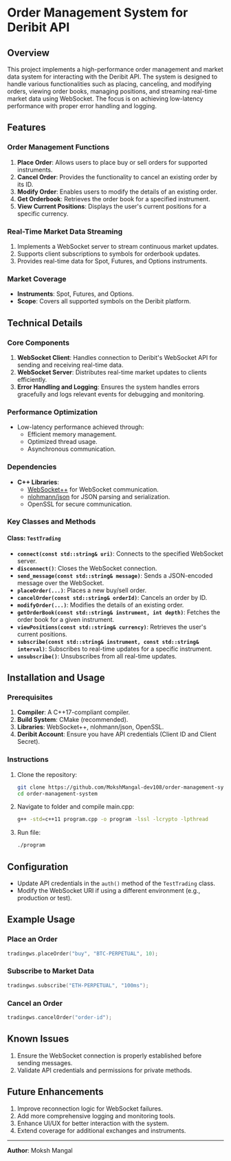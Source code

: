 # Order Management System for Deribit API

## Overview
This project implements a high-performance order management and market data system for interacting with the Deribit API. The system is designed to handle various functionalities such as placing, canceling, and modifying orders, viewing order books, managing positions, and streaming real-time market data using WebSocket. The focus is on achieving low-latency performance with proper error handling and logging.

## Features
### Order Management Functions
1. **Place Order**: Allows users to place buy or sell orders for supported instruments.
2. **Cancel Order**: Provides the functionality to cancel an existing order by its ID.
3. **Modify Order**: Enables users to modify the details of an existing order.
4. **Get Orderbook**: Retrieves the order book for a specified instrument.
5. **View Current Positions**: Displays the user's current positions for a specific currency.

### Real-Time Market Data Streaming
1. Implements a WebSocket server to stream continuous market updates.
2. Supports client subscriptions to symbols for orderbook updates.
3. Provides real-time data for Spot, Futures, and Options instruments.

### Market Coverage
- **Instruments**: Spot, Futures, and Options.
- **Scope**: Covers all supported symbols on the Deribit platform.

## Technical Details
### Core Components
1. **WebSocket Client**: Handles connection to Deribit's WebSocket API for sending and receiving real-time data.
2. **WebSocket Server**: Distributes real-time market updates to clients efficiently.
3. **Error Handling and Logging**: Ensures the system handles errors gracefully and logs relevant events for debugging and monitoring.

### Performance Optimization
- Low-latency performance achieved through:
  - Efficient memory management.
  - Optimized thread usage.
  - Asynchronous communication.

### Dependencies
- **C++ Libraries**:
  - [WebSocket++](https://github.com/zaphoyd/websocketpp) for WebSocket communication.
  - [nlohmann/json](https://github.com/nlohmann/json) for JSON parsing and serialization.
  - OpenSSL for secure communication.

### Key Classes and Methods
#### Class: `TestTrading`
- **`connect(const std::string& uri)`**: Connects to the specified WebSocket server.
- **`disconnect()`**: Closes the WebSocket connection.
- **`send_message(const std::string& message)`**: Sends a JSON-encoded message over the WebSocket.
- **`placeOrder(...)`**: Places a new buy/sell order.
- **`cancelOrder(const std::string& orderId)`**: Cancels an order by ID.
- **`modifyOrder(...)`**: Modifies the details of an existing order.
- **`getOrderBook(const std::string& instrument, int depth)`**: Fetches the order book for a given instrument.
- **`viewPositions(const std::string& currency)`**: Retrieves the user's current positions.
- **`subscribe(const std::string& instrument, const std::string& interval)`**: Subscribes to real-time updates for a specific instrument.
- **`unsubscribe()`**: Unsubscribes from all real-time updates.

## Installation and Usage
### Prerequisites
1. **Compiler**: A C++17-compliant compiler.
2. **Build System**: CMake (recommended).
3. **Libraries**: WebSocket++, nlohmann/json, OpenSSL.
4. **Deribit Account**: Ensure you have API credentials (Client ID and Client Secret).

### Instructions
1. Clone the repository:
   ```bash
   git clone https://github.com/MokshMangal-dev108/order-management-system.git
   cd order-management-system
   ```
2. Navigate to folder and compile main.cpp:
   ```bash
   g++ -std=c++11 program.cpp -o program -lssl -lcrypto -lpthread
3. Run file:
   ```bash
   ./program

## Configuration
- Update API credentials in the `auth()` method of the `TestTrading` class.
- Modify the WebSocket URI if using a different environment (e.g., production or test).

## Example Usage
### Place an Order
```cpp
tradingws.placeOrder("buy", "BTC-PERPETUAL", 10);
```

### Subscribe to Market Data
```cpp
tradingws.subscribe("ETH-PERPETUAL", "100ms");
```

### Cancel an Order
```cpp
tradingws.cancelOrder("order-id");
```

## Known Issues
1. Ensure the WebSocket connection is properly established before sending messages.
2. Validate API credentials and permissions for private methods.

## Future Enhancements
1. Improve reconnection logic for WebSocket failures.
2. Add more comprehensive logging and monitoring tools.
3. Enhance UI/UX for better interaction with the system.
4. Extend coverage for additional exchanges and instruments.

---

**Author**: Moksh Mangal

